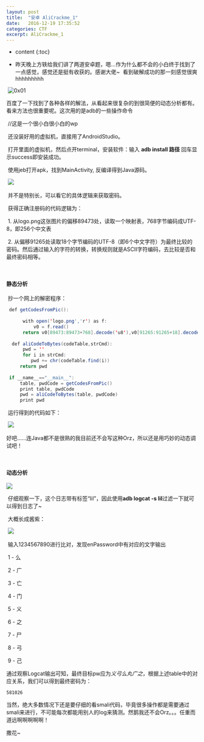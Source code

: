 ```yaml
---
layout: post
title:  "安卓 AliCrackme_1"
date:   2016-12-19 17:35:52
categories: CTF
excerpt: AliCrackme_1
---
```


* content
{:toc}

* 昨天晚上方轶给我们讲了两道安卓题，嗯...作为什么都不会的小白终于找到了一点感觉，感觉还是挺有收获的。感谢大佬~
    看到破解成功的那一刻感觉很爽hhhhhhhhh


​	![0x01](http://www.secpulse.com/wp-content/uploads/2015/04/0x01.jpg)

​	百度了一下找到了各种各样的解法，从看起来很复杂的到很简便的动态分析都有。看来方法也很重要呢。这次用的是adb的一些操作命令

​	//这是一个很小白很小白的wp

​	还没装好用的虚拟机，直接用了AndroidStudio。

​	打开里面的虚拟机，然后点开terminal，安装软件：输入 **adb install 路径**  回车显示success即安装成功。

​	使用jeb打开apk，找到MainActivity, 反编译得到Java源码。

​	![](http://images.cnitblog.com/blog/407791/201501/271214346597224.png)

​	并不是特别长，可以看它的具体逻辑来获取密码。

​	获得正确注册码的代码逻辑为：

​	1. 从logo.png这张图片的偏移89473处，读取一个映射表，768字节编码成UTF-8，即256个中文表

​	2. 从偏移91265处读取18个字节编码的UTF-8（即6个中文字符）为最终比较的密码。然后通过输入的字符的转换，转换规则就是ASCII字符编码，去比较是否和最终密码相等。

<br/>


#### 静态分析

​	抄一个网上的解密程序：

```java
 def getCodesFromPic():
      
      with open('logo.png','r') as f:
          v0 = f.read()
      return v0[89473:89473+768].decode('u8'),v0[91265:91265+18].decode('u8')       
  
  def aliCodeToBytes(codeTable,strCmd):
      pwd = ''
      for i in strCmd:
         pwd += chr(codeTable.find(i))
     return pwd
 
 if __name__=="__main__":
     table, pwdCode = getCodesFromPic()
     print table, pwdCode
     pwd = aliCodeToBytes(table, pwdCode)
     print pwd
```

​	运行得到的代码如下：

​	![](http://images.cnitblog.com/blog/407791/201501/271218242848009.png)

​	好吧......连Java都不是很熟的我目前还不会写这种Orz，所以还是用巧妙的动态调试吧！

<br/>

#### 动态分析	

 ![](http://ww3.sinaimg.cn/large/006pzljrgw1fawl5fe08yj30mc0bx78v.jpg)

​	仔细观察一下，这个日志带有标签“lil”，因此使用**adb logcat -s lil**过滤一下就可以得到日志了~

​	大概长成酱紫：

​	![](http://ww4.sinaimg.cn/large/006pzljrgw1fawl8tl27ij30fm0bi41w.jpg)

​	输入1234567890进行比对，发现enPassword中有对应的文字输出

​	1 - 么

​	2 - 广

​	3 - 亡

​	4 - 门

​	5 - 义

​	6 - 之

​	7 - 尸

​	8 - 弓

​	9 - 己

​	通过观察Logcat输出可知，最终目标pw应为*义弓么丸广之*，根据上述table中的对应关系，我们可以得到最终密码为：

```
581026
```



当然，绝大多数情况下还是要仔细的看smali代码，毕竟很多操作都是需要通过smali来进行，不可能每次都能用别人的log来猜测。然鹅我还不会Orz。。。任重而道远啊啊啊啊啊！

撒花~
